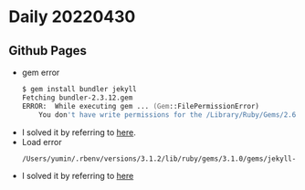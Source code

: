 Daily 20220430
===

## Github Pages
- gem error
    ```zsh
    $ gem install bundler jekyll
    Fetching bundler-2.3.12.gem
    ERROR:  While executing gem ... (Gem::FilePermissionError)
        You don't have write permissions for the /Library/Ruby/Gems/2.6.0 directory.
    ```
- I solved it by referring to [here](https://jojoldu.tistory.com/288).
- Load error
    ```zsh
    /Users/yumin/.rbenv/versions/3.1.2/lib/ruby/gems/3.1.0/gems/jekyll-4.2.2/lib/jekyll/commands/serve/servlet.rb:3:in `require': cannot load such file -- webrick (LoadError)
    ```
- I solved it by referring to [here](https://frhyme.github.io/blog/install_jekyll_again/)